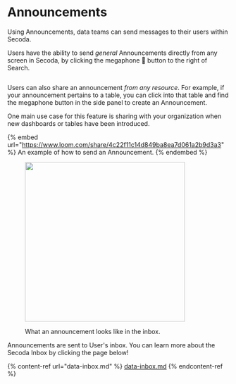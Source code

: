 # Announcements

Using Announcements, data teams can send messages to their users within Secoda.

Users have the ability to send _general_ Announcements directly from any screen in Secoda, by clicking the megaphone :mega: button to the right of Search.

<figure><img src="https://secoda-public-media-assets.s3.amazonaws.com/7b9e2fb2-e4b1-4db6-accc-a40001de9a6e.png" alt=""></figure>

Users can also share an announcement _from any resource_. For example, if your announcement pertains to a table, you can click into that table and find the megaphone button in the side panel to create an Announcement.

One main use case for this feature is sharing with your organization when new dashboards or tables have been introduced.

{% embed url="https://www.loom.com/share/4c22f11c14d849ba8ea7d061a2b9d3a3" %}
An example of how to send an Announcement.
{% endembed %}

<figure><img src="https://secoda-public-media-assets.s3.amazonaws.com/Screenshot%202023-06-09%20at%2011.18.55%20AM.png" alt="" width="363"><figcaption><p>What an announcement looks like in the inbox.</p></figcaption></figure>

Announcements are sent to User's inbox. You can learn more about the Secoda Inbox by clicking the page below!

{% content-ref url="data-inbox.md" %}
[data-inbox.md](data-inbox.md)
{% endcontent-ref %}
